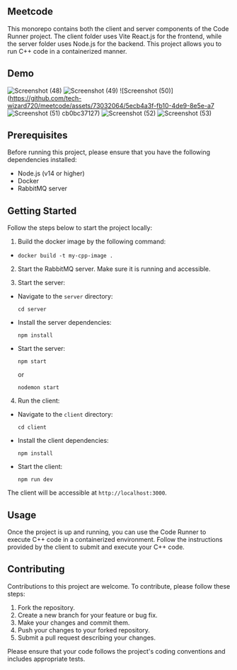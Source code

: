 ## Meetcode

This monorepo contains both the client and server components of the Code Runner project. The client folder uses Vite React.js for the frontend, while the server folder uses Node.js for the backend. This project allows you to run C++ code in a containerized manner.

## Demo

![Screenshot (48)](https://github.com/tech-wizard720/meetcode/assets/73032064/9f1eb885-7b30-4447-b1b0-51eaac93061a)
![Screenshot (49)](https://github.com/tech-wizard720/meetcode/assets/73032064/60585024-bcc7-4b7a-922b-3db478f39fe4)
![Screenshot (50)](https://github.com/tech-wizard720/meetcode/assets/73032064/5ecb4a3f-fb10-4de9-8e5e-a7
![Screenshot (51)](https://github.com/tech-wizard720/meetcode/assets/73032064/5dd58d11-7449-4c7c-ae6b-c15f6e9dde75)
cb0bc37127)
![Screenshot (52)](https://github.com/tech-wizard720/meetcode/assets/73032064/93958e96-caaf-4f5e-afd5-5c2933e810bb)
![Screenshot (53)](https://github.com/tech-wizard720/meetcode/assets/73032064/cf0c6dcb-6010-494c-8caa-d671e9058ca9)


## Prerequisites

Before running this project, please ensure that you have the following dependencies installed:

- Node.js (v14 or higher)
- Docker
- RabbitMQ server

## Getting Started

Follow the steps below to start the project locally:

1. Build the docker image by the following command:
- 
  ```
  docker build -t my-cpp-image .
  ```


2. Start the RabbitMQ server. Make sure it is running and accessible.

3. Start the server:
- Navigate to the `server` directory:
  ```
  cd server
  ```
- Install the server dependencies:
  ```
  npm install
  ```
- Start the server:
  ```
  npm start
  ```
  or
  ```
  nodemon start
  ```

4. Run the client:
- Navigate to the `client` directory:
  ```
  cd client
  ```
- Install the client dependencies:
  ```
  npm install
  ```
- Start the client:
  ```
  npm run dev
  ```

The client will be accessible at `http://localhost:3000`.

## Usage

Once the project is up and running, you can use the Code Runner to execute C++ code in a containerized environment. Follow the instructions provided by the client to submit and execute your C++ code.

## Contributing

Contributions to this project are welcome. To contribute, please follow these steps:

1. Fork the repository.
2. Create a new branch for your feature or bug fix.
3. Make your changes and commit them.
4. Push your changes to your forked repository.
5. Submit a pull request describing your changes.

Please ensure that your code follows the project's coding conventions and includes appropriate tests.
